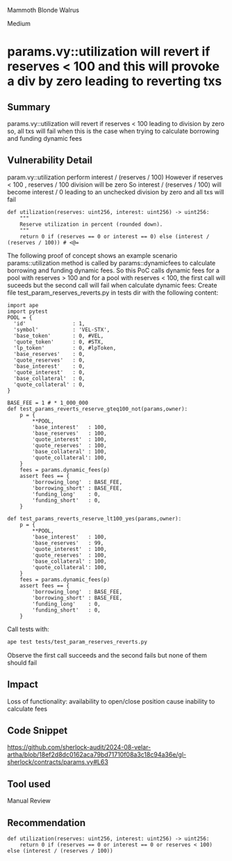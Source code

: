 Mammoth Blonde Walrus

Medium

# params.vy::utilization will revert if reserves < 100 and this will provoke a div by zero leading to reverting txs

## Summary
params.vy::utilization will revert if reserves < 100 leading to division by zero so, all txs will fail when this is the case when trying to calculate borrowing and funding dynamic fees

## Vulnerability Detail
param.vy::utilization perform interest / (reserves / 100)
However if reserves < 100 , reserves / 100 division will be zero
So interest / (reserves / 100) will become interest / 0
leading to an unchecked division by zero and all txs will fail
```solidity
def utilization(reserves: uint256, interest: uint256) -> uint256:
    """
    Reserve utilization in percent (rounded down).
    """
    return 0 if (reserves == 0 or interest == 0) else (interest / (reserves / 100))	# <@=
```  
The following proof of concept shows an example scenario
params::utilization method is called by params::dynamicfees to calculate borrowing and funding dynamic fees.
So this PoC calls dynamic fees for a pool with reserves > 100 and for a pool with reserves < 100, the first call will suceeds but the second call will fail when calculate dynamic fees:
Create file test_param_reserves_reverts.py in tests dir with the following content:  
```solidity
import ape
import pytest
POOL = {
  'id'               : 1,
  'symbol'           : 'VEL-STX',
  'base_token'       : 0, #VEL,
  'quote_token'      : 0, #STX,
  'lp_token'         : 0, #lpToken,
  'base_reserves'    : 0,
  'quote_reserves'   : 0,
  'base_interest'    : 0,
  'quote_interest'   : 0,
  'base_collateral'  : 0,
  'quote_collateral' : 0,
}

BASE_FEE = 1 # * 1_000_000
def test_params_reverts_reserve_gteq100_not(params,owner):
    p = {
        **POOL,
        'base_interest'   : 100,
        'base_reserves'   : 100,
        'quote_interest'  : 100,
        'quote_reserves'  : 100,
        'base_collateral' : 100,
        'quote_collateral': 100,
    }
    fees = params.dynamic_fees(p)
    assert fees == {
        'borrowing_long'  : BASE_FEE,
        'borrowing_short' : BASE_FEE,
        'funding_long'    : 0,
        'funding_short'   : 0,
    }

def test_params_reverts_reserve_lt100_yes(params,owner):
    p = {
        **POOL,
        'base_interest'   : 100,
        'base_reserves'   : 99,
        'quote_interest'  : 100,
        'quote_reserves'  : 100,
        'base_collateral' : 100,
        'quote_collateral': 100,
    }
    fees = params.dynamic_fees(p)
    assert fees == {
        'borrowing_long'  : BASE_FEE,
        'borrowing_short' : BASE_FEE,
        'funding_long'    : 0,
        'funding_short'   : 0,
    }
```
Call tests with:
```bash
ape test tests/test_param_reserves_reverts.py
```
Observe the first call succeeds and the second fails but none of them should fail

## Impact
Loss of functionality: availability to open/close position cause inability to calculate fees

## Code Snippet
https://github.com/sherlock-audit/2024-08-velar-artha/blob/18ef2d8dc0162aca79bd71710f08a3c18c94a36e/gl-sherlock/contracts/params.vy#L63  

## Tool used

Manual Review

## Recommendation
```solidity
def utilization(reserves: uint256, interest: uint256) -> uint256:
    return 0 if (reserves == 0 or interest == 0 or reserves < 100) else (interest / (reserves / 100))
```

